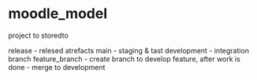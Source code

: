 # moodle_model
project to storedto 

release - relesed atrefacts
main - staging & tast
development - integration branch
feature_branch - create branch to develop feature, after work is done - merge to development

